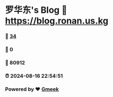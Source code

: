 # 罗华东's Blog :link: https://blog.ronan.us.kg 
### :page_facing_up: [34](https://blog.ronan.us.kg/tag.html) 
### :speech_balloon: 0 
### :hibiscus: 80912 
### :alarm_clock: 2024-08-16 22:54:51 
### Powered by :heart: [Gmeek](https://github.com/Meekdai/Gmeek)
